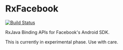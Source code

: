 # RxFacebook
[![Build Status](https://travis-ci.org/ChristianGarcia/RxFacebook.svg?branch=master)](https://travis-ci.org/ChristianGarcia/RxFacebook)

RxJava Binding APIs for Facebook's Android SDK.

This is currently in experimental phase. Use with care.
